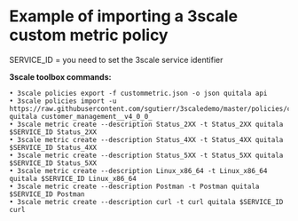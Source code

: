 
# Example of importing a 3scale custom metric policy

SERVICE_ID = you need to set the 3scale service identifier

**3scale toolbox commands:**

    • 3scale policies export -f custommetric.json -o json quitala api
    • 3scale policies import -u https://raw.githubusercontent.com/sgutierr/3scaledemo/master/policies/custommetric.json quitala customer_management__v4_0_0_
    • 3scale metric create --description Status_2XX -t Status_2XX quitala $SERVICE_ID Status_2XX
    • 3scale metric create --description Status_4XX -t Status_4XX quitala $SERVICE_ID Status_4XX
    • 3scale metric create --description Status_5XX -t Status_5XX quitala $SERVICE_ID Status_5XX
    • 3scale metric create --description Linux_x86_64 -t Linux_x86_64 quitala $SERVICE_ID Linux_x86_64
    • 3scale metric create --description Postman -t Postman quitala $SERVICE_ID Postman
    • 3scale metric create --description curl -t curl quitala $SERVICE_ID curl   
    









